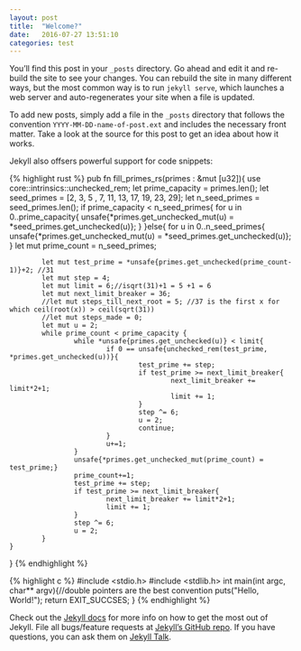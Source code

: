 ```yaml
---
layout: post
title:  "Welcome?"
date:   2016-07-27 13:51:10
categories: test
---
```




You’ll find this post in your `_posts` directory. Go ahead and edit it and re-build the site to see your changes. You can rebuild the site in many different ways, but the most common way is to run `jekyll serve`, which launches a web server and auto-regenerates your site when a file is updated.

To add new posts, simply add a file in the `_posts` directory that follows the convention `YYYY-MM-DD-name-of-post.ext` and includes the necessary front matter. Take a look at the source for this post to get an idea about how it works.

Jekyll also offsers powerful support for code snippets:

{% highlight rust %}
pub fn fill_primes_rs(primes : &mut [u32]){
	use core::intrinsics::unchecked_rem;
	let prime_capacity = primes.len();
	let seed_primes = [2, 3, 5 , 7, 11, 13, 17, 19, 23, 29];
	let n_seed_primes = seed_primes.len();
	if prime_capacity < n_seed_primes{
			for u in 0..prime_capacity{
					unsafe{*primes.get_unchecked_mut(u) = *seed_primes.get_unchecked(u)};
			}
	}else{
			for u in 0..n_seed_primes{
					unsafe{*primes.get_unchecked_mut(u) = *seed_primes.get_unchecked(u)};
			}
			let mut prime_count = n_seed_primes;


			let mut test_prime = *unsafe{primes.get_unchecked(prime_count-1)}+2; //31
			let mut step = 4;
			let mut limit = 6;//isqrt(31)+1 = 5 +1 = 6
			let mut next_limit_breaker = 36;
			//let mut steps_till_next_root = 5; //37 is the first x for which ceil(root(x)) > ceil(sqrt(31))
			//let mut steps_made = 0;
			let mut u = 2;
			while prime_count < prime_capacity {
					while *unsafe{primes.get_unchecked(u)} < limit{
							if 0 == unsafe{unchecked_rem(test_prime, *primes.get_unchecked(u))}{
									test_prime += step;
									if test_prime >= next_limit_breaker{
											next_limit_breaker += limit*2+1;
											limit += 1;
									}
									step ^= 6;
									u = 2;
									continue;
							}
							u+=1;
					}
					unsafe{*primes.get_unchecked_mut(prime_count) = test_prime;}
					prime_count+=1;
					test_prime += step;
					if test_prime >= next_limit_breaker{
							next_limit_breaker += limit*2+1;
							limit += 1;
					}
					step ^= 6;
					u = 2;
			}
	}
}
{% endhighlight %}


{% highlight c %}
	#include <stdio.h>
	#include <stdlib.h>
	int main(int argc, char** argv){//double pointers are the best convention
		puts("Hello, World!");
		return EXIT_SUCCSES;
	}
{% endhighlight %}

Check out the [Jekyll docs][jekyll-docs] for more info on how to get the most out of Jekyll. File all bugs/feature requests at [Jekyll’s GitHub repo][jekyll-gh]. If you have questions, you can ask them on [Jekyll Talk][jekyll-talk].

[jekyll-docs]: http://jekyllrb.com/docs/home
[jekyll-gh]:   https://github.com/jekyll/jekyll
[jekyll-talk]: https://talk.jekyllrb.com/
